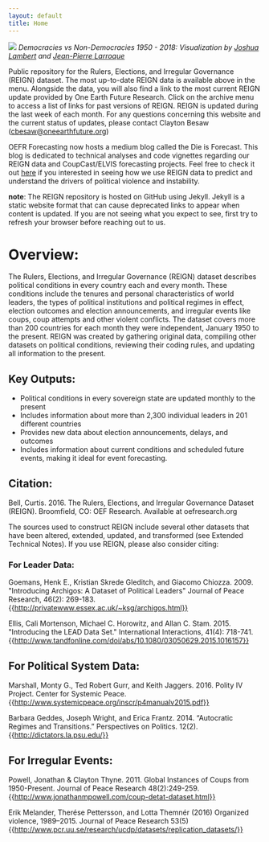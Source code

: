 ```yaml
---
layout: default
title: Home
---
```


![](assets/img/dem_gif.gif?raw=true)
*Democracies vs Non-Democracies 1950 - 2018: Visualization by [Joshua Lambert](https://sciences.ucf.edu/politicalscience/people/lambert-joshua/) and [Jean-Pierre Larroque](https://twitter.com/jplarroque)*


Public repository for the Rulers, Elections, and Irregular Governance (REIGN) dataset. The most up-to-date REIGN data
is available above in the menu. Alongside the data, you will also find a link to the most current REIGN update
provided by One Earth Future Research. Click on the archive menu to access a list of links for past versions of REIGN. REIGN is 
updated during the last week of each month. For any questions concerning this website and the current status of updates, please contact
Clayton Besaw (<cbesaw@oneearthfuture.org>) 

OEFR Forecasting now hosts a medium blog called the Die is Forecast. This blog is dedicated to technical analyses and code vignettes regarding our REIGN data and CoupCast/ELVIS forecasting projects. Feel free to check it out 
[here](https://medium.com/the-die-is-forecast) if you interested in seeing how we use REIGN data to predict and understand the drivers of political violence and instability. 

**note**: The REIGN repository is hosted on GitHub using Jekyll. Jekyll is a static website format that can cause deprecated
links to appear when content is updated. If you are not seeing what you expect to see, first try to refresh your browser before
reaching out to us. 

# Overview:

The Rulers, Elections, and Irregular Governance (REIGN) dataset describes political conditions in every country each and every month. These conditions include the tenures and personal characteristics of world leaders, the types of political institutions and political regimes in effect, election outcomes and election announcements, and irregular events like coups, coup attempts and other violent conflicts. The dataset covers more than 200 countries for each month they were independent, January 1950 to the present. REIGN was created by gathering original data, compiling other datasets on political conditions, reviewing their coding rules, and updating all information to the present.

## Key Outputs:
* Political conditions in every sovereign state are updated monthly to the present
* Includes information about more than 2,300 individual leaders in 201 different countries
* Provides new data about election announcements, delays, and outcomes
* Includes information about current conditions and scheduled future events, making it ideal for event forecasting.

## Citation:

Bell, Curtis. 2016. The Rulers, Elections, and Irregular Governance Dataset (REIGN). Broomfield, CO: OEF Research. Available at oefresearch.org

The sources used to construct REIGN include several other datasets that have been altered, extended, updated, and transformed (see Extended Technical Notes). If you use REIGN, please also consider citing:

### For Leader Data:

Goemans, Henk E., Kristian Skrede Gleditch, and Giacomo Chiozza. 2009. "Introducing Archigos: A Dataset of Political Leaders" Journal of Peace Research, 46(2): 269-183. {{http://privatewww.essex.ac.uk/~ksg/archigos.html}}

Ellis, Cali Mortenson, Michael C. Horowitz, and Allan C. Stam. 2015. "Introducing the LEAD Data Set." International Interactions, 41(4): 718-741. {{http://www.tandfonline.com/doi/abs/10.1080/03050629.2015.1016157}}

## For Political System Data:

Marshall, Monty G., Ted Robert Gurr, and Keith Jaggers. 2016. Polity IV Project. Center for Systemic Peace. {{http://www.systemicpeace.org/inscr/p4manualv2015.pdf}}

Barbara Geddes, Joseph Wright, and Erica Frantz. 2014. “Autocratic Regimes and Transitions.” Perspectives on Politics. 12(2).{{http://dictators.la.psu.edu/}}

## For Irregular Events:

Powell, Jonathan & Clayton Thyne. 2011. Global Instances of Coups from 1950-Present. Journal of Peace Research 48(2):249-259.{{http://www.jonathanmpowell.com/coup-detat-dataset.html}}

Erik Melander, Therése Pettersson, and Lotta Themnér (2016) Organized violence, 1989–2015. Journal of Peace Research 53(5) {{http://www.pcr.uu.se/research/ucdp/datasets/replication_datasets/}}
